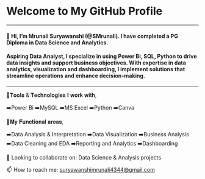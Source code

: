 # Welcome to My GitHub Profile

---

#### 👋 Hi, I’m Mrunali Suryawanshi (@SMrunali). I have completed a PG Diploma in Data Science and Analytics.

#### Aspiring Data Analyst, I specialize in using Power Bi, SQL, Python to drive data insights and support business objectives. With expertise in data analytics, visualization and dashboarding, I implement solutions that streamline operations and enhance decision-making.
---
🔎𝐓𝐨𝐨𝐥𝐬 & 𝐓𝐞𝐜𝐡𝐧𝐨𝐥𝐨𝐠𝐢𝐞𝐬 𝐈 𝐰𝐨𝐫𝐤 𝐰𝐢𝐭𝐡,

➡️Power Bi
➡️MySQL
➡️MS Excel
➡️Python
➡️Canva

📒𝐌𝐲 𝐅𝐮𝐧𝐜𝐭𝐢𝐨𝐧𝐚𝐥 𝐚𝐫𝐞𝐚𝐬,

➡️Data Analysis & Interpretation
➡️Data Visualization
➡️Business Analysis
➡️Data Cleaning and EDA
➡️Reporting and Analytics
➡️Dashboarding

💞️ Looking to collaborate on: Data Science & Analysis projects

📫 How to reach me: suryawanshimrunali4344@gmail.com




<!---
SMrunali/SMrunali is a ✨ special ✨ repository because its `README.md` (this file) appears on your GitHub profile.
You can click the Preview link to take a look at your changes.
--->
